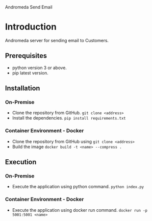Andromeda Send Email

# Introduction

Andromeda server for sending email to Customers.

## Prerequisites

- python version 3 or above.
- pip latest version.

## Installation

### On-Premise

- Clone the repository from GitHub.
  `git clone <address>`
- Install the dependencies.
  `pip install requirements.txt`

### Container Environment - Docker

- Clone the repository from GitHub using
  `git clone <address>`
- Build the image
  `docker build -t <name> --compress .`

## Execution

### On-Premise

- Execute the application using python command.
  `python index.py`

### Container Environment - Docker

- Execute the application using docker run command.
  `docker run -p 5001:5001 <name>`

